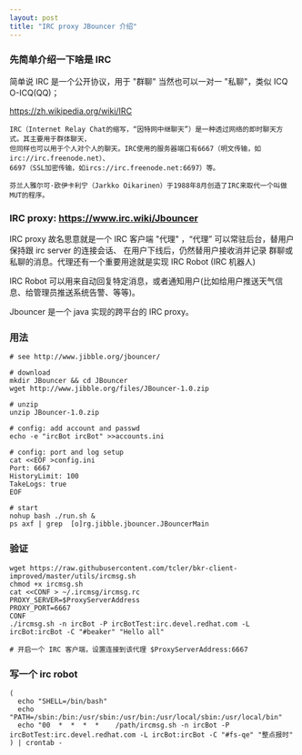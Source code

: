 ```yaml
---
layout: post
title: "IRC proxy JBouncer 介绍"
---
```


### 先简单介绍一下啥是 IRC

简单说 IRC 是一个公开协议，用于 "群聊" 当然也可以一对一 "私聊"，类似 ICQ O-ICQ(QQ)；

https://zh.wikipedia.org/wiki/IRC
```
IRC（Internet Relay Chat的缩写，“因特网中继聊天”）是一种透过网络的即时聊天方式。其主要用于群体聊天，
但同样也可以用于个人对个人的聊天。IRC使用的服务器端口有6667（明文传输，如irc://irc.freenode.net）、
6697（SSL加密传输，如ircs://irc.freenode.net:6697）等。

芬兰人雅尔可·欧伊卡利宁（Jarkko Oikarinen）于1988年8月创造了IRC来取代一个叫做MUT的程序。
```

### IRC proxy: https://www.irc.wiki/Jbouncer
IRC proxy 故名思意就是一个 IRC 客户端 "代理" ，“代理” 可以常驻后台，替用户保持跟 irc server 的连接会话、
在用户下线后，仍然替用户接收消并记录 群聊或私聊的消息。代理还有一个重要用途就是实现 IRC Robot (IRC 机器人)

IRC Robot 可以用来自动回复特定消息，或者通知用户(比如给用户推送天气信息、给管理员推送系统告警、等等)。

Jbouncer 是一个 java 实现的跨平台的 IRC proxy。


### 用法
```
# see http://www.jibble.org/jbouncer/

# download
mkdir JBouncer && cd JBouncer
wget http://www.jibble.org/files/JBouncer-1.0.zip

# unzip
unzip JBouncer-1.0.zip

# config: add account and passwd
echo -e "ircBot ircBot" >>accounts.ini

# config: port and log setup
cat <<EOF >config.ini
Port: 6667
HistoryLimit: 100
TakeLogs: true
EOF

# start
nohup bash ./run.sh &
ps axf | grep  [o]rg.jibble.jbouncer.JBouncerMain
```

### 验证
```
wget https://raw.githubusercontent.com/tcler/bkr-client-improved/master/utils/ircmsg.sh
chmod +x ircmsg.sh
cat <<CONF > ~/.ircmsg/ircmsg.rc
PROXY_SERVER=$ProxyServerAddress
PROXY_PORT=6667
CONF
./ircmsg.sh -n ircBot -P ircBotTest:irc.devel.redhat.com -L ircBot:ircBot -C "#beaker" "Hello all"

# 开启一个 IRC 客户端，设置连接到该代理 $ProxyServerAddress:6667
```


### 写一个 irc robot
```
(
  echo "SHELL=/bin/bash"
  echo "PATH=/sbin:/bin:/usr/sbin:/usr/bin:/usr/local/sbin:/usr/local/bin"
  echo "00  *  *  *  *    /path/ircmsg.sh -n ircBot -P ircBotTest:irc.devel.redhat.com -L ircBot:ircBot -C "#fs-qe" "整点报时"
) | crontab -
```
